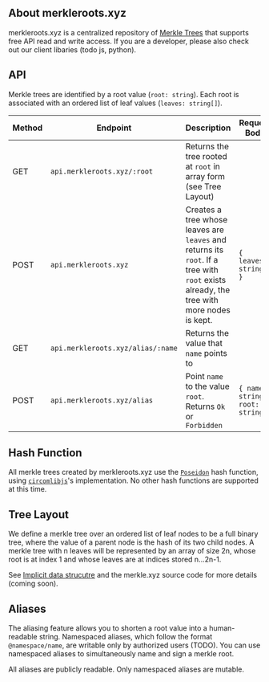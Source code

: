 ## About merkleroots.xyz

merkleroots.xyz is a centralized repository of [Merkle Trees](https://en.wikipedia.org/wiki/Merkle_tree) that supports free API read and write access. If you are a developer, please also check out our client libaries (todo js, python).

## API

Merkle trees are identified by a root value (`root: string`). Each root is associated with an ordered list of leaf values (`leaves: string[]`).

|Method|Endpoint|Description|Request Body|Response Body|
|--|--|--|--|--|
|GET|`api.merkleroots.xyz/:root`|Returns the tree rooted at `root` in array form (see Tree Layout)||`{ nodes: string[] }`|
|POST|`api.merkleroots.xyz`|Creates a tree whose leaves are `leaves` and returns its `root`. If a tree with `root` exists already, the tree with more nodes is kept.|`{ leaves: string[] }`|`string`|
|GET|`api.merkleroots.xyz/alias/:name`|Returns the value that `name` points to||`string`|
|POST|`api.merkleroots.xyz/alias`|Point `name` to the value `root`. Returns `Ok` or `Forbidden`|`{ name: string; root: string }`|`string`|

## Hash Function
All merkle trees created by merkleroots.xyz use the [`Poseidon`](https://www.poseidon-hash.info/) hash function, using [`circomlibjs`](https://github.com/iden3/circomlibjs/blob/5164544558570f934d72d40c70779fc745350a0e/src/poseidon_reference.js)'s implementation. No other hash functions are supported at this time.

## Tree Layout

We define a merkle tree over an ordered list of leaf nodes to be a full binary tree, where the value of a parent node is the hash of its two child nodes. A merkle tree with n leaves will be represented by an array of size 2n, whose root is at index 1 and whose leaves are at indices stored n...2n-1.

See [Implicit data strucutre](https://en.wikipedia.org/wiki/Binary_tree#Arrays) and the merkle.xyz source code for more details (coming soon).

## Aliases

The aliasing feature allows you to shorten a root value into a human-readable string.
Namespaced aliases, which follow the format `@namespace/name`, are writable only by authorized users (TODO).
You can use namespaced aliases to simultaneously name and sign a merkle root.

All aliases are publicly readable. Only namespaced aliases are mutable.